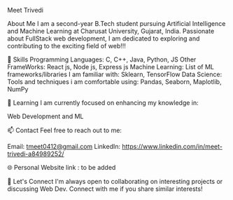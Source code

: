 Meet Trivedi

About Me
I am a second-year B.Tech student pursuing Artificial Intelligence and Machine Learning at Charusat University, Gujarat, India. Passionate about  FullStack web development, I am dedicated to exploring and contributing to the exciting field of web!!!

🚀 Skills
Programming Languages: C, C++, Java, Python, JS
Other FrameWorks: React js, Node js, Express js
Machine Learning: List of ML frameworks/libraries I am familiar with: Sklearn, TensorFlow
Data Science: Tools and techniques i am comfortable using: Pandas, Seaborn, Maplotlib, NumPy

🌱 Learning
I am currently focused on enhancing my knowledge in:

Web Development and ML

📫 Contact
Feel free to reach out to me:

Email: tmeet0412@gmail.com
LinkedIn: https://www.linkedin.com/in/meet-trivedi-a84989252/

🌐 Personal Website
link : to be added

🤝 Let's Connect
I'm always open to collaborating on interesting projects or discussing Web Dev. Connect with me if you share similar interests!
